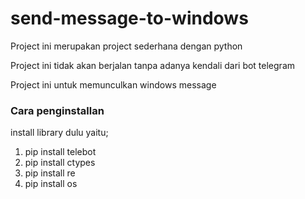 # send-message-to-windows
Project ini merupakan project sederhana dengan python

Project ini tidak akan berjalan tanpa adanya kendali dari bot telegram

Project ini untuk memunculkan windows message

### Cara penginstallan
install library dulu yaitu;
1. pip install telebot
2. pip install ctypes
3. pip install re
4. pip install os
